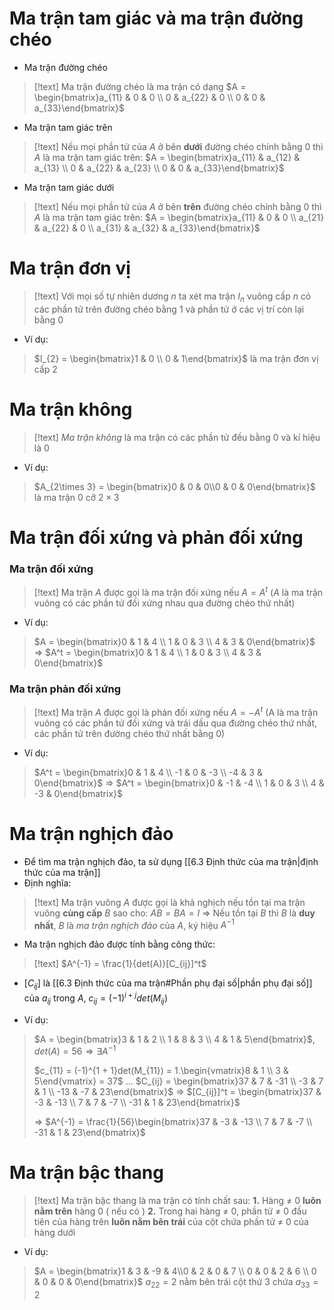
# Ma trận tam giác và ma trận đường chéo

- Ma trận đường chéo
>[!text]
>Ma trận đường chéo là ma trận có dạng $A =  \begin{bmatrix}a_{11} & 0 & 0 \\ 0 & a_{22} & 0 \\ 0 & 0 & a_{33}\end{bmatrix}$

- Ma trận tam giác trên
>[!text]
>Nếu mọi phần tử của $A$  ở bên **dưới** đường chéo chính bằng 0 thì $A$ là ma trận tam giác trên: $A =  \begin{bmatrix}a_{11} & a_{12} & a_{13} \\ 0 & a_{22} & a_{23} \\ 0 & 0 & a_{33}\end{bmatrix}$

- Ma trận tam giác dưới
>[!text]
>Nếu mọi phần tử của $A$  ở bên **trên** đường chéo chính bằng 0 thì $A$ là ma trận tam giác trên: $A =  \begin{bmatrix}a_{11} & 0 & 0 \\ a_{21} & a_{22} & 0 \\ a_{31} & a_{32} & a_{33}\end{bmatrix}$

# Ma trận đơn vị

>[!text]
>Với mọi số tự nhiên dương $n$ ta xét ma trận $I_n$  vuông cấp $n$  có các phần tử trên đường chéo bằng 1 và phần tử ở các vị trí còn lại bằng 0

- Ví dụ:
>$I_{2} =  \begin{bmatrix}1 & 0 \\  0 & 1\end{bmatrix}$  là ma trận đơn vị cấp $2$


# Ma trận không

>[!text]
>*Ma trận không*  là ma trận có các phần tử đều bằng 0 và kí hiệu là $0$

- Ví dụ:
>$A_{2\times 3} =  \begin{bmatrix}0 & 0 & 0\\0 & 0 & 0\end{bmatrix}$  là ma trận $0$ cỡ $2\times 3$


# Ma trận đối xứng và phản đối xứng

### Ma trận đối xứng

>[!text]
>Ma trận $A$  được gọi là ma trận đối xứng nếu $A = A^t$ ($A$  là ma trận vuông có các phần tử đối xứng nhau qua đường chéo thứ nhất)

- Ví dụ:
>$A =  \begin{bmatrix}0 & 1 & 4 \\ 1 & 0 & 3 \\ 4 & 3 & 0\end{bmatrix}$ $\Rightarrow$ $A^t =  \begin{bmatrix}0 & 1 & 4 \\ 1 & 0 & 3 \\ 4 & 3 & 0\end{bmatrix}$

### Ma trận phản đối xứng

>[!text]
>Ma trận $A$  được gọi là phản đối xứng nếu $A = -A^t$ (A là ma trận vuông có các phần tử đối xứng và trái dấu qua đường chéo thứ nhất, các phần tử trên đường chéo thứ nhất bằng 0)

- Ví dụ:
>$A^t =  \begin{bmatrix}0 & 1 & 4 \\ -1 & 0 & -3 \\ -4 & 3 & 0\end{bmatrix}$ $\Rightarrow$  $A^t =  \begin{bmatrix}0 & -1 & -4 \\ 1 & 0 & 3 \\ 4 & -3 & 0\end{bmatrix}$



# Ma trận nghịch đảo

- Để tìm ma trận nghịch đảo, ta sử dụng [[6.3 Định thức của ma trận|định thức của ma trận]]
- Định nghĩa:
>[!text]
>Ma trận vuông $A$  được gọi là khả nghịch nếu tồn tại ma trận vuông **cùng cấp** $B$  sao cho: $AB = BA = I$ 
>$\Rightarrow$ Nếu tồn tại $B$  thì $B$  là **duy nhất**, $B$  là *ma trận nghịch đảo* của $A$, ký hiệu $A^{-1}$

- Ma trận nghịch đảo được tính bằng công thức:
>[!text]
>$A^{-1} = \frac{1}{det(A)}[C_{ij}]^t$

- $[C_{ij}]$ là [[6.3 Định thức của ma trận#Phần phụ đại số|phần phụ đại số]] của $a_{ij}$ trong $A$, $c_{ij} = (-1)^{i+j}det(M_{ij})$

- Ví dụ:
>$A =  \begin{bmatrix}3 & 1 & 2 \\ 1 & 8 & 3 \\ 4 & 1 & 5\end{bmatrix}$, $det(A) = 56 \Rightarrow \exists A^{-1}$
>
>$c_{11} = (-1)^{1 + 1}det(M_{11}) = 1.\begin{vmatrix}8 & 1 \\ 3 & 5\end{vmatrix} = 37$
>...
>$C_{ij} =  \begin{bmatrix}37 & 7 & -31 \\ -3 & 7 & 1 \\ -13 & -7 & 23\end{bmatrix}$ $\Rightarrow$ $[C_{ij}]^t =  \begin{bmatrix}37 & -3 & -13 \\ 7 & 7 & -7 \\ -31 & 1 & 23\end{bmatrix}$
>
>$\Rightarrow$ $A^{-1} = \frac{1}{56}\begin{bmatrix}37 & -3 & -13 \\ 7 & 7 & -7 \\ -31 & 1 & 23\end{bmatrix}$

# Ma trận bậc thang

>[!text]
>Ma trận bậc thang là ma trận có tính chất sau:
>**1.**  Hàng $\neq$ 0 **luôn nằm trên** hàng 0 ( nếu có )
>**2.**  Trong hai hàng $\neq$ 0, phần tử $\neq$ 0 đầu tiên của hàng trên **luôn nằm bên trái** của cột chứa phần tử $\neq$ 0 của hàng dưới

- Ví dụ:
>$A =  \begin{bmatrix}1 & 3 & -9 & 4\\0 & 2 & 0 & 7 \\ 0 & 0 & 2 & 6 \\ 0 & 0 & 0 & 0\end{bmatrix}$ $a_{22} = 2$ nằm bên trái cột thứ 3 chứa $a_{33} = 2$ 
 









